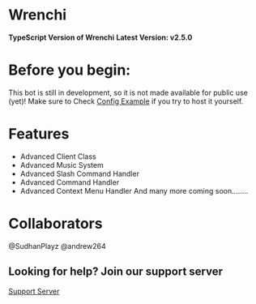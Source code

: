 # Wrenchi
**TypeScript Version of Wrenchi**
**Latest Version: v2.5.0**

# Before you begin:
This bot is still in development, so it is not made available for public use (yet)!
Make sure to Check [Config Example](https://github.com/Wrenchi404/Wrenchi/blob/typescript/ConfigExample.md) if you try to host it yourself.

# Features
- Advanced Client Class
- Advanced Music System
- Advanced Slash Command Handler
- Advanced Command Handler
- Advanced Context Menu Handler
And many more coming soon........

# Collaborators
@SudhanPlayz @andrew264

## Looking for help? Join our support server
[Support Server](https://discord.gg/bfwCjXmuvG)

